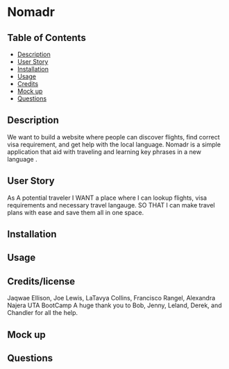 # Nomadr

## Table of Contents

- [Description](#description)
- [User Story](#user-story)
- [Installation](#installation)
- [Usage](#usage)
- [Credits](#credits/license)
- [Mock up](#mock-up)
- [Questions](#questions)


## Description
We want to build a website where people can discover flights, find correct visa requirement, and get help with the local language. Nomadr is a simple application that aid with traveling and learning key phrases in a new language .

## User Story
As A potential traveler
I WANT a place where I can lookup flights, visa requirements and necessary travel langauge.
SO THAT I can make travel plans with ease and save them all in one space.

## Installation

## Usage


## Credits/license
Jaqwae Ellison, Joe Lewis, LaTavya Collins, Francisco Rangel, Alexandra Najera
UTA BootCamp
A huge thank you to Bob, Jenny, Leland, Derek, and Chandler for all the help.

## Mock up


## Questions




